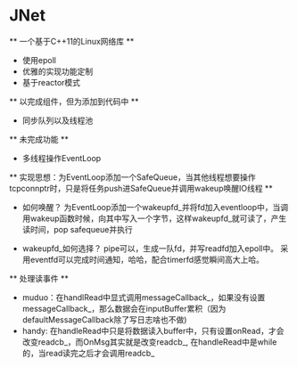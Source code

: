 # JNet

** 一个基于C++11的Linux网络库 **
- 使用epoll
- 优雅的实现功能定制
- 基于reactor模式

** 以完成组件，但为添加到代码中 **
- 同步队列以及线程池

** 未完成功能 **
- 多线程操作EventLoop

** 实现思想：为EventLoop添加一个SafeQueue，当其他线程想要操作tcpconnptr时，只是将任务push进SafeQueue并调用wakeup唤醒IO线程 **

- 如何唤醒？
为EventLoop添加一个wakeupfd_并将fd加入eventloop中，当调用wakeup函数时候，向其中写入一个字节，这样wakeupfd_就可读了，产生读时间，pop safequeue并执行

- wakeupfd_如何选择？
pipe可以，生成一队fd，并写readfd加入epoll中。
采用eventfd可以完成时间通知，哈哈，配合timerfd感觉瞬间高大上哈。

** 处理读事件 **
- muduo：在handlRead中显式调用messageCallback_，如果没有设置messageCallback_，那么数据会在inputBuffer累积（因为defaultMessageCallback除了写日志啥也不做)
- handy: 在handleRead中只是将数据读入buffer中，只有设置onRead，才会改变readcb_，而OnMsg其实就是改变readcb_, 在handleRead中是while的，当read读完之后才会调用readcb_
